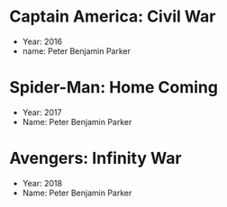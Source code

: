 # Captain America: Civil War
- Year: 2016
- name: Peter Benjamin Parker

# Spider-Man: Home Coming
- Year: 2017
- Name: Peter Benjamin Parker

# Avengers: Infinity War
- Year: 2018
- Name: Peter Benjamin Parker
